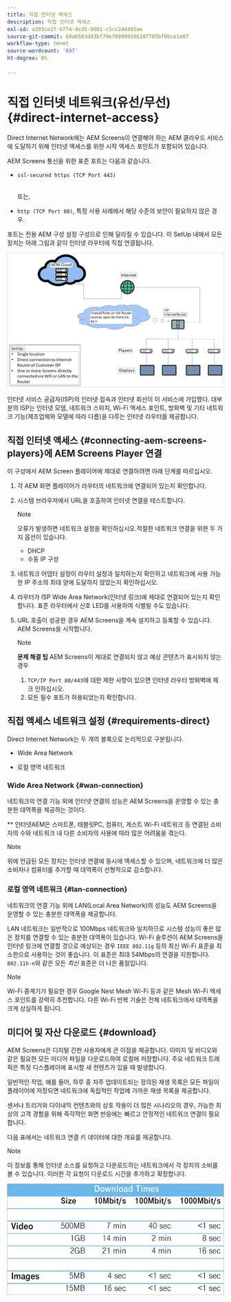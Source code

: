 ```yaml
---
title: 직접 인터넷 액세스
description: 직접 인터넷 액세스
exl-id: a393ce2f-b774-4cd5-9001-c5cc24d445ae
source-git-commit: 60a6583dd3bf79ef09099506107705bf0bce1e07
workflow-type: tm+mt
source-wordcount: '697'
ht-degree: 0%

---
```


# 직접 인터넷 네트워크(유선/무선) {#direct-internet-access}

Direct Internet Network에는 AEM Screens이 연결해야 하는 AEM 클라우드 서비스에 도달하기 위해 인터넷 액세스를 위한 시작 액세스 포인트가 포함되어 있습니다.

AEM Screens 통신을 위한 표준 포트는 다음과 같습니다.
* `ssl-secured https (TCP Port 443)`

   <br>또는,</br>

* `http (TCP Port 80)`, 특정 사용 사례에서 해당 수준의 보안이 필요하지 않은 경우.

포트는 전용 AEM 구성 설정 구성으로 인해 달라질 수 있습니다. 이 SetUp 내에서 모든 장치는 아래 그림과 같이 인터넷 라우터에 직접 연결됩니다.

![](/help/assets/direct-access-2.png)

인터넷 서비스 공급자(ISP)의 인터넷 접속과 인터넷 회선이 이 서비스에 가입했다. 대부분의 ISP는 인터넷 모뎀, 네트워크 스위치, Wi-Fi 액세스 포인트, 방화벽 및 기타 네트워크 기능(제조업체와 모델에 따라 다름)을 다루는 인터넷 라우터를 제공합니다.

## 직접 인터넷 액세스 {#connecting-aem-screens-players}에 AEM Screens Player 연결

이 구성에서 AEM Screen 플레이어에 제대로 연결하려면 아래 단계를 따르십시오.

1. 각 AEM 화면 플레이어가 라우터의 네트워크에 연결되어 있는지 확인합니다.
1. 시스템 브라우저에서 URL을 호출하여 인터넷 연결을 테스트합니다.

   >[!NOTE]
   >오류가 발생하면 네트워크 설정을 확인하십시오.적절한 네트워크 연결을 위한 두 가지 옵션이 있습니다.
   >* DHCP
   >* 수동 IP 구성


1. 네트워크 어댑터 설정이 라우터 설정과 일치하는지 확인하고 네트워크에 사용 가능한 IP 주소의 최대 양에 도달하지 않았는지 확인하십시오.

1. 라우터가 ISP Wide Area Network(인터넷 링크)에 제대로 연결되어 있는지 확인합니다. 표준 라우터에서 신호 LED를 사용하여 식별될 수도 있습니다.
1. URL 호출이 성공한 경우 AEM Screens을 계속 설치하고 등록할 수 있습니다. AEM Screens을 시작합니다.

   >[!NOTE]
   >**문제 해결 팁**
   >AEM Screens이 제대로 연결되지 않고 예상 콘텐츠가 표시되지 않는 경우
   >
   >1. `TCP/IP Port 80/443`에 대한 제한 사항이 있으면 인터넷 라우터 방화벽에 체크 인하십시오.
   >1. 모든 필수 포트가 허용되었는지 확인합니다.


## 직접 액세스 네트워크 설정 {#requirements-direct}

Direct Internet Network는 두 개의 블록으로 논리적으로 구분됩니다.

* Wide Area Network

* 로컬 영역 네트워크

### Wide Area Network {#wan-connection}

네트워크의 연결 기능 외에 인터넷 연결의 성능은 AEM Screens을 운영할 수 있는 충분한 대역폭을 제공하는 것이다.

** 인터넷AEM은 스마트폰, 태블릿PC, 컴퓨터, 게스트 Wi-Fi 네트워크 등 연결된 소비자의 수와 네트워크 내 다른 소비자의 사용에 따라 많은 어려움을 겪는다.

>[!NOTE]
>
>위에 언급된 모든 장치는 인터넷 연결에 동시에 액세스할 수 있으며, 네트워크에 더 많은 소비자나 컴퓨터를 추가할 때 대역폭이 선형적으로 감소합니다.

### 로컬 영역 네트워크 {#lan-connection}

네트워크의 연결 기능 외에 LAN(Local Area Network)의 성능도 AEM Screens을 운영할 수 있는 충분한 대역폭을 제공합니다.

LAN 네트워크는 일반적으로 100Mbps 네트워크와 일치하므로 시스템 성능이 좋은 많은 장치를 연결할 수 있는 충분한 대역폭이 있습니다.
Wi-Fi 솔루션이 AEM Screens을 인터넷 링크에 연결할 것으로 예상되는 경우 `IEEE 802.11g` 등의 최신 Wi-Fi 표준을 최소한으로 사용하는 것이 좋습니다. 이 표준은 최대 54Mbps의 연결을 지원합니다. `802.11h-n`와 같은 모든 *최신* 표준은 더 나은 품질입니다.

>[!NOTE]
>
>Wi-Fi 중계기가 필요한 경우 Google Nest Mesh Wi-Fi 등과 같은 Mesh Wi-Fi 액세스 포인트를 강력히 추천합니다. 다른 Wi-Fi 반복 기술은 전체 네트워크에서 대역폭을 크게 상실하게 됩니다.

## 미디어 및 자산 다운로드 {#download}

AEM Screens은 디지털 간판 사용자에게 큰 이점을 제공합니다. 이미지 및 비디오와 같은 필요한 모든 미디어 파일을 다운로드하여 로컬에 저장합니다. 주요 네트워크 트래픽은 특정 디스플레이에 표시할 새 컨텐츠가 있을 때 발생합니다.

일반적인 작업, 예를 들어, 하루 중 자주 업데이트되는 정의된 재생 목록은 모든 파일이 플레이어에 저장되면 네트워크에 독립적인 작업에 가까운 재생 목록을 제공합니다.

센서나 트리거와 다이내믹 컨텐츠와의 상호 작용이 더 많은 시나리오의 경우, 가능한 최상의 고객 경험을 위해 즉각적인 화면 반응에는 빠르고 안정적인 네트워크 연결이 필요합니다.

다음 표에서는 네트워크 연결 키 데이터에 대한 개요를 제공합니다.

>[!NOTE]
>
>이 정보를 통해 인터넷 소스를 요청하고 다운로드하는 네트워크에서 각 장치의 소비를 볼 수 있습니다. 이러한 각 요청이 다운로드 시간을 추가하고 확장합니다.

![](/help/assets/download-times-direct.png)
